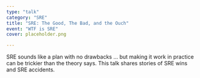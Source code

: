 ```yaml
---
type: "talk"
category: "SRE"
title: "SRE: The Good, The Bad, and the Ouch"
event: "WTF is SRE"
cover: placeholder.png

---
```

SRE sounds like a plan with no drawbacks … but making it work in practice can be trickier than the theory says. This talk shares stories of SRE wins and SRE accidents.